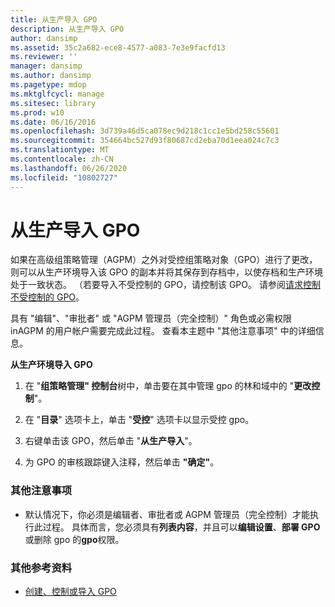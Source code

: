```yaml
---
title: 从生产导入 GPO
description: 从生产导入 GPO
author: dansimp
ms.assetid: 35c2a682-ece8-4577-a083-7e3e9facfd13
ms.reviewer: ''
manager: dansimp
ms.author: dansimp
ms.pagetype: mdop
ms.mktglfcycl: manage
ms.sitesec: library
ms.prod: w10
ms.date: 06/16/2016
ms.openlocfilehash: 3d739a46d5ca078ec9d218c1cc1e5bd258c55601
ms.sourcegitcommit: 354664bc527d93f80687cd2eba70d1eea024c7c3
ms.translationtype: MT
ms.contentlocale: zh-CN
ms.lasthandoff: 06/26/2020
ms.locfileid: "10802727"
---
```

# 从生产导入 GPO


如果在高级组策略管理（AGPM）之外对受控组策略对象（GPO）进行了更改，则可以从生产环境导入该 GPO 的副本并将其保存到存档中，以使存档和生产环境处于一致状态。 （若要导入不受控制的 GPO，请控制该 GPO。 请参阅[请求控制不受控制的 GPO](request-control-of-an-uncontrolled-gpo-agpm30ops.md)。

具有 "编辑"、"审批者" 或 "AGPM 管理员（完全控制）" 角色或必需权限 inAGPM 的用户帐户需要完成此过程。 查看本主题中 "其他注意事项" 中的详细信息。

**从生产环境导入 GPO**

1.  在 "**组策略管理" 控制台**树中，单击要在其中管理 gpo 的林和域中的 "**更改控制**"。

2.  在 "**目录**" 选项卡上，单击 "**受控**" 选项卡以显示受控 gpo。

3.  右键单击该 GPO，然后单击 "**从生产导入**"。

4.  为 GPO 的审核跟踪键入注释，然后单击 **"确定"**。

### 其他注意事项

-   默认情况下，你必须是编辑者、审批者或 AGPM 管理员（完全控制）才能执行此过程。 具体而言，您必须具有**列表内容**，并且可以**编辑设置**、**部署 GPO**或删除 gpo 的**gpo**权限。

### 其他参考资料

-   [创建、控制或导入 GPO](creating-controlling-or-importing-a-gpo-agpm30ops.md)

 

 





